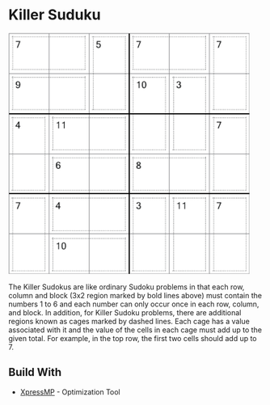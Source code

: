 # Killer Suduku

![alt text](https://github.com/DKemos/Killer_Sudoku/blob/master/Killer_Sudoku.png)


The Killer Sudokus are like ordinary Sudoku problems in that each row, column and block (3x2 region marked by bold lines above) 
must contain the numbers 1 to 6 and each number can only occur once in each row, column, and block. In addition, 
for Killer Sudoku problems, there are additional regions known as cages marked by dashed lines. Each cage has a 
value associated with it and the value of the cells in each cage must add up to the given total. For example, 
in the top row, the first two cells should add up to 7. 

## Build With
* [XpressMP](http://www.fico.com/en/products/fico-xpress-optimization) - Optimization Tool
